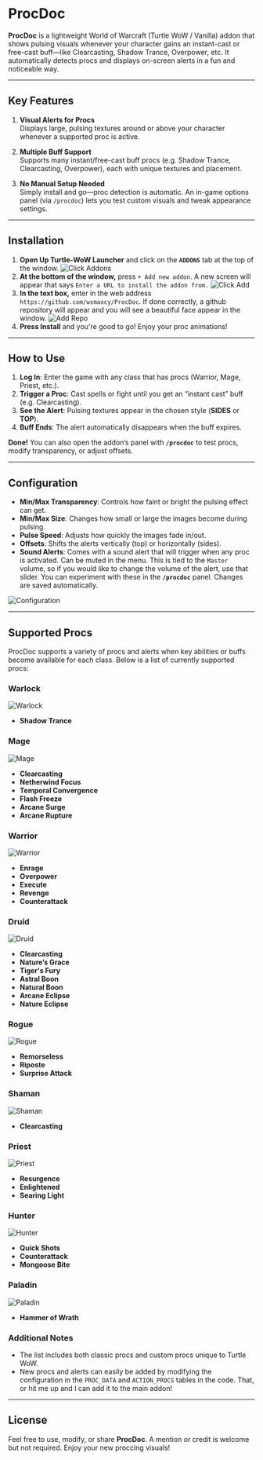 # ProcDoc

**ProcDoc** is a lightweight World of Warcraft (Turtle WoW / Vanilla) addon that shows pulsing visuals whenever your character gains an instant-cast or free-cast buff—like Clearcasting, Shadow Trance, Overpower, etc. It automatically detects procs and displays on-screen alerts in a fun and noticeable way.

---

## Key Features

1. **Visual Alerts for Procs**  
   Displays large, pulsing textures around or above your character whenever a supported proc is active.

2. **Multiple Buff Support**  
   Supports many instant/free-cast buff procs (e.g. Shadow Trance, Clearcasting, Overpower), each with unique textures and placement.

3. **No Manual Setup Needed**  
   Simply install and go—proc detection is automatic. An in-game options panel (via `/procdoc`) lets you test custom visuals and tweak appearance settings.

---

## Installation

1. **Open Up Turtle-WoW Launcher** and click on the  **`ADDONS`** tab at the top of the window.
![Click Addons](https://github.com/wsmaxcy/ProcDoc/blob/main/img/Install1.png)
2.  **At the bottom of the window,** press `+ Add new addon`. A new screen will appear that says `Enter a URL to install the addon from.`
![Click Add](https://github.com/wsmaxcy/ProcDoc/blob/main/img/Install2.png)
3. **In the text box,** enter in the web address `https://github.com/wsmaxcy/ProcDoc`. If done correctly, a github repository will appear and you will see a beautiful face appear in the window.
![Add Repo](https://github.com/wsmaxcy/ProcDoc/blob/main/img/Install3.png)
4. **Press Install** and you're good to go! Enjoy your proc animations!

---

## How to Use

1. **Log In**: Enter the game with any class that has procs (Warrior, Mage, Priest, etc.).
2. **Trigger a Proc**: Cast spells or fight until you get an “instant cast” buff (e.g. Clearcasting).
3. **See the Alert**: Pulsing textures appear in the chosen style (**SIDES** or **TOP**).
4. **Buff Ends**: The alert automatically disappears when the buff expires.

**Done!** You can also open the addon’s panel with **`/procdoc`** to test procs, modify transparency, or adjust offsets.

---

## Configuration

- **Min/Max Transparency**: Controls how faint or bright the pulsing effect can get.
- **Min/Max Size**: Changes how small or large the images become during pulsing.
- **Pulse Speed**: Adjusts how quickly the images fade in/out.
- **Offsets**: Shifts the alerts vertically (top) or horizontally (sides).
- **Sound Alerts**: Comes with a sound alert that will trigger when any proc is activated. Can be muted in the menu. This is tied to the `Master` volume, so if you would like to change the volume of the alert, use that slider.
You can experiment with these in the **`/procdoc`** panel. Changes are saved automatically.

![Configuration](https://github.com/wsmaxcy/ProcDoc/blob/main/img/Config.png)

---

## Supported Procs

ProcDoc supports a variety of procs and alerts when key abilities or buffs become available for each class. Below is a list of currently supported procs:

### **Warlock**
![Warlock](https://github.com/wsmaxcy/ProcDoc/blob/main/img/Warlock.png)
- **Shadow Trance**


### **Mage**
![Mage](https://github.com/wsmaxcy/ProcDoc/blob/main/img/Mage.png)
- **Clearcasting**
- **Netherwind Focus**
- **Temporal Convergence**
- **Flash Freeze**
- **Arcane Surge**
- **Arcane Rupture**


### **Warrior**
![Warrior](https://github.com/wsmaxcy/ProcDoc/blob/main/img/Warrior.png)
- **Enrage**
- **Overpower**
- **Execute**
- **Revenge**
- **Counterattack**


### **Druid**
![Druid](https://github.com/wsmaxcy/ProcDoc/blob/main/img/Druid.png)
- **Clearcasting**
- **Nature’s Grace**
- **Tiger's Fury**
- **Astral Boon**
- **Natural Boon**
- **Arcane Eclipse**
- **Nature Eclipse**


### **Rogue**
![Rogue](https://github.com/wsmaxcy/ProcDoc/blob/main/img/Rogue.png)

- **Remorseless**
- **Riposte**
- **Surprise Attack**


### **Shaman**
![Shaman](https://github.com/wsmaxcy/ProcDoc/blob/main/img/Shaman.png)

- **Clearcasting**


### **Priest**
![Priest](https://github.com/wsmaxcy/ProcDoc/blob/main/img/Priest.png)
- **Resurgence**
- **Enlightened**
- **Searing Light**


### **Hunter**
![Hunter](https://github.com/wsmaxcy/ProcDoc/blob/main/img/Hunter.png)
- **Quick Shots**
- **Counterattack**
- **Mongoose Bite**


### **Paladin**
![Paladin](https://github.com/wsmaxcy/ProcDoc/blob/main/img/Paladin.png)
- **Hammer of Wrath**


### Additional Notes
- The list includes both classic procs and custom procs unique to Turtle WoW.
- New procs and alerts can easily be added by modifying the configuration in the `PROC_DATA` and `ACTION_PROCS` tables in the code. That, or hit me up and I can add it to the main addon!


---

## License

Feel free to use, modify, or share **ProcDoc**. A mention or credit is welcome but not required. Enjoy your new proccing visuals!
